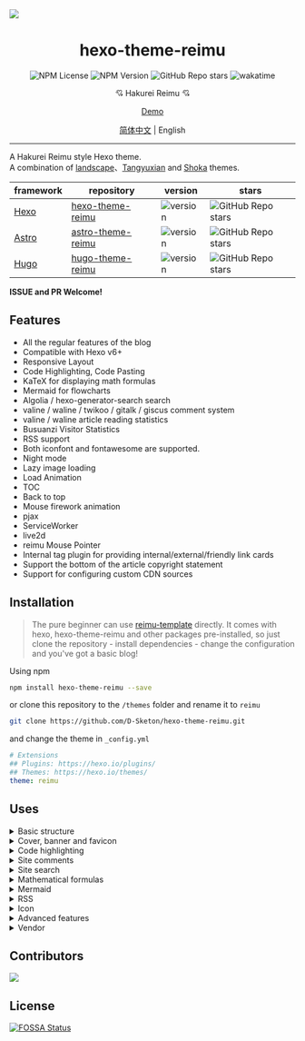 <img src="https://fastly.jsdelivr.net/gh/D-Sketon/hexo-theme-reimu@main/_screenshot/Reimu_dark.png"/>
<div align = center>
  <h1>hexo-theme-reimu</h1>
  <img alt="NPM License" src="https://img.shields.io/npm/l/hexo-theme-reimu">
  <img alt="NPM Version" src="https://img.shields.io/npm/v/hexo-theme-reimu">
  <img alt="GitHub Repo stars" src="https://img.shields.io/github/stars/D-Sketon/hexo-theme-reimu">
  <img src="https://wakatime.com/badge/user/a6ea8444-9e83-48bb-9744-09a19ac07114/project/fe59c195-6633-4ee8-89c0-e1b24fa1fff4.svg" alt="wakatime">
  <p align="center">
  💘 Hakurei Reimu 💘
  </p>

[Demo](https://d-sketon.github.io)

[简体中文](https://github.com/D-Sketon/hexo-theme-reimu/blob/main/README.md) | English

</div>

---

A Hakurei Reimu style Hexo theme.  
A combination of [landscape](https://github.com/hexojs/hexo-theme-landscape)、[Tangyuxian](https://github.com/tangyuxian/hexo-theme-tangyuxian) and [Shoka](https://github.com/amehime/hexo-theme-shoka) themes.

|framework|repository|version|stars|
|-|-|-|-|
|[Hexo](https://hexo.io/)|[hexo-theme-reimu](https://github.com/D-Sketon/hexo-theme-reimu)|<img alt="version" src="https://img.shields.io/badge/dynamic/json?url=https%3A%2F%2Fgithub.com%2FD-Sketon%2Fhexo-theme-reimu%2Fraw%2Fmain%2Fpackage.json&query=%24.version&label=version">|<img alt="GitHub Repo stars" src="https://img.shields.io/github/stars/D-Sketon/hexo-theme-reimu">|
|[Astro](https://astro.build)|[astro-theme-reimu](https://github.com/D-Sketon/astro-theme-reimu)|<img alt="version" src="https://img.shields.io/badge/dynamic/json?url=https%3A%2F%2Fgithub.com%2FD-Sketon%2Fastro-theme-reimu%2Fraw%2Fmain%2Fpackage.json&query=%24.version&label=version">|<img alt="GitHub Repo stars" src="https://img.shields.io/github/stars/D-Sketon/astro-theme-reimu">|
|[Hugo](https://gohugo.io)|[hugo-theme-reimu](https://github.com/D-Sketon/hugo-theme-reimu)|<img alt="version" src="https://img.shields.io/badge/dynamic/json?url=https%3A%2F%2Fgithub.com%2FD-Sketon%2Fhugo-theme-reimu%2Fraw%2Fmain%2Fpackage.json&query=%24.version&label=version">|<img alt="GitHub Repo stars" src="https://img.shields.io/github/stars/D-Sketon/hugo-theme-reimu">|

**ISSUE and PR Welcome!**

## Features

- All the regular features of the blog
- Compatible with Hexo v6+
- Responsive Layout
- Code Highlighting, Code Pasting
- KaTeX for displaying math formulas
- Mermaid for flowcharts
- Algolia / hexo-generator-search search
- valine / waline / twikoo / gitalk / giscus comment system
- valine / waline article reading statistics
- Busuanzi Visitor Statistics
- RSS support
- Both iconfont and fontawesome are supported.
- Night mode
- Lazy image loading
- Load Animation
- TOC
- Back to top
- Mouse firework animation
- pjax
- ServiceWorker
- live2d
- reimu Mouse Pointer
- Internal tag plugin for providing internal/external/friendly link cards
- Support the bottom of the article copyright statement
- Support for configuring custom CDN sources

## Installation

> The pure beginner can use [reimu-template](https://github.com/D-Sketon/reimu-template) directly. It comes with hexo, hexo-theme-reimu and other packages pre-installed, so just clone the repository - install dependencies - change the configuration and you've got a basic blog!

Using npm

```bash
npm install hexo-theme-reimu --save
```

or clone this repository to the `/themes` folder and rename it to `reimu`

```bash
git clone https://github.com/D-Sketon/hexo-theme-reimu.git
```

and change the theme in `_config.yml`

```yaml
# Extensions
## Plugins: https://hexo.io/plugins/
## Themes: https://hexo.io/themes/
theme: reimu
```

## Uses

<details>
<summary>Basic structure</summary>

### Basic structure

For correct display, please refer to `_example` and create separate `_data`, `about` and `friend` folders in `source`

#### \_data

- The `avatar` folder stores the author's avatar, named `avatar.webp` by default, and can be configured in the inner `_config.yml` as follows

```yaml
avatar: "avatar.webp"
```

- The `covers` folder stores the article covers
- The `covers.yml` file stores the article cover urls

#### about

`index.md` as the **about** page

#### friend

`index.md` as the **friends** page, fill in `_data.yml` with friend information to display the corresponding friend card on the page

</details>
<details>
<summary>Cover, banner and favicon</summary>

### Cover, banner and favicon

#### Cover

The logic for displaying the cover is as follows

- If the article's Front matter contains the url for cover, the article's header image and home page thumbnails display that url

```yaml
---
title: Hello World
cover: https://example.com
---
```

- If the article's Front matter contains cover as `false`, the article doesn't show the header image (it's still a random image on the front page)

```yaml
---
title: Hello World
cover: false
---
```

- If the article's Front matter contains cover as `rgb(xxx,xxx,xxx)`, the article's header image is the corresponding gradient solid color (still a random image on the front page)

```yaml
---
title: Hello World
cover: rgb(255,117,117)
---
```

- Otherwise, look for the `covers` folder and `covers.yml` and pick a random image from it
- If none of these files exist, display the banner

#### banner

The banner is stored in `themes/reimu/source/images/banner.webp` and can be modified in the inner `_config.yml`

```yaml
banner: "/images/banner.webp"
```

#### favicon

The favicon is stored in `themes/reimu/source/images/favicon.ico`，and can be modified in the inner `_config.yml`

```yaml
favicon: "/images/favicon.ico"
```

#### topped

Add `sticky: true` to the article's Front-matter

```yaml
---
title: Hello World
sticky: true
---
```

</details>
<details>
<summary>Code highlighting</summary>

### Code highlighting

To ensure that the code blocks are displayed correctly, please ensure that the outer `_config.yml` is configured as follows
(Hexo <7.0.0)

```yaml
highlight:
  enable: true
  wrap: true
  hljs: false
prismjs:
  enable: false
```

(Hexo >=7.0.0)

```yaml
syntax_highlighter: highlight.js
highlight:
  wrap: true
  hljs: false
```

The code block also provides a code paste function. Click the copy button in the upper right corner of the code block to copy the code. In the inner `_config.yml`, you can configure the copy function.   
`success` is the prompt when the copy is successful, and `fail` is the prompt when the copy fails. In addition, you can configure the copyright statement. When the number of characters copied is greater than `count`, the content copied will be followed by the `content` copyright.

```yaml
clipboard:
  success: 复制成功(*^▽^*)
  fail: 复制失败 (ﾟ⊿ﾟ)ﾂ
  copyright:
    enable: false
    count: 50 # The number of characters when the copyright is displayed
    content: 本文版权：本博客所有文章除特别声明外，均采用 BY-NC-SA 许可协议。转载请注明出处！
```

</details>
<details>
<summary>Site comments</summary>

### Site comments

> In-site comments can be controlled independently of each post using `comments` in Front matter.  
> Comments are not shown when `comments` is `false`, and are shown or not shown when `true` or not filled in, depending on the `_config.yml` configuration.

If based on [Valine](https://valine.js.org/)  
Please refer to its official documentation to complete the configuration of `LeanCloud` and change `valine.enable` to `true` in the inner `_config.yml` and fill in your own `appId` and `appKey`

```yaml
valine:
  enable: true
  appId: "your appId"
  appKey: "your appKey"
```

If based on [Waline](https://waline.js.org/)  
Please refer to its [official documentation](https://waline.js.org/guide/get-started/) to complete the `LeanCloud` configuration and change `waline.enable` to `true` in the inner `_config.yml`, and fill in your own `serverURL`

```yaml
waline:
  enable: true
  serverURL: "your server url"
  lang: zh-CN
  locale: {} # https://waline.js.org/guide/features/i18n.html#%E8%87%AA%E5%AE%9A%E4%B9%89%E8%AF%AD%E8%A8%80
  emoji:
    - https://unpkg.com/@waline/emojis@1.2.0/weibo
    - https://unpkg.com/@waline/emojis@1.2.0/alus
    - https://unpkg.com/@waline/emojis@1.2.0/bilibili
    - https://unpkg.com/@waline/emojis@1.2.0/qq
    - https://unpkg.com/@waline/emojis@1.2.0/tieba
    - https://unpkg.com/@waline/emojis@1.2.0/tw-emoji
  meta:
    - nick
    - mail
    - link
  requiredMeta:
    - nick
    - mail
  wordLimit: 0
  pageSize: 10
  pageview: true
```

If based on [twikoo](https://twikoo.js.org)  
Please refer to its [official documentation](https://twikoo.js.org/quick-start.html) to complete the Tencent Cloud or Vercel deployment, and change `twikoo.enable` to `true` in the inner `_config.yml`, and fill in your own `envId`.

```yml
twikoo:
  enable: true
  envId: # Tencent cloud environment fill envId; Vercel environment fill address (https://xxx.vercel.app)
  region:
```

If based on [giscus](https://giscus.app/zh-CN), please refer to the documentation to complete the configuration of the repository and change `giscus.enable` to `true` in the inner `_config.yml`, and fill in the corresponding data.

```yml
giscus:
  enable: true
  repo: "your repo"
  repoId: "your repoId"
  category: "your category"
  categoryId: "your categoryId"
  mapping: mapping
  strict: 0
  reactionsEnabled: 1
  emitMetadata: 0
  inputPosition: bottom
  commentTheme: preferred_color_scheme
  lang: zh-CN
```

If based on [gitalk](https://gitalk.github.io/)  
Please refer to its [official documentation](https://github.com/gitalk/gitalk?tab=readme-ov-file#usage) to complete the repository configuration, and change `gitalk.enable` to `true` in the inner `_config.yml` and fill in the corresponding data.

```yml
gitalk:
  enable: true
  clientID: "your application client ID"
  clientSecret: "your application client secret"
  repo: "your repo"
  owner: "repo owner"
  admin: "repo owner and collaborators"
  md5: false # Whether to use md5 to encrypt the path
```

</details>
<details>
<summary>Site search</summary>

### Site search

If your site search is based on [Algolia](https://www.algolia.com/), please install [hexo-algoliasearch](https://github.com/LouisBarranqueiro/hexo-algoliasearch)

```bash
npm install hexo-algoliasearch --save
```

and refer to its [README](https://github.com/LouisBarranqueiro/hexo-algoliasearch#readme) to complete the configuration of the `Algolia` account, and add the following configuration to the outer `_config.yml`

```yml
algolia:
  appId: "your applicationID"
  apiKey: "your apiKey"
  adminApiKey: "your adminApiKey"
  indexName: "your indexName"
  chunkSize: 5000
  fields:
    - content:strip:truncate,0,500
    - excerpt:strip
    - gallery
    - permalink
    - photos
    - slug
    - tags
    - title
```

Change `algolia_search.enable` to `true` in the inner `_config.yml`

```yaml
algolia_search:
  enable: true
```

Note: The search link is a permanent link, so please ensure that the `url` in the outer `_config.yml` is filled in correctly

If your site search is based on [hexo-generator-search](https://github.com/wzpan/hexo-generator-search), please install [hexo-generator-search](https://github.com/wzpan/hexo-generator-search)

And refer to its [README](https://github.com/wzpan/hexo-generator-search#readme) to add the following configuration to the outer `_config.yml`

```yml
search:
  path: search.json # The filename must be search.json
  field: post
  content: true
```

In the inner `_config.yml` change `generator_search.enable` to `true

```yaml
generator_search:
  enable: true
```

</details>
<details>
<summary>Mathematical formulas</summary>

### Mathematical formulas

Disable by default, enable math formula support by changing `math.enable` to `true` in the inner `_config.yml`

> Note: Do not enable both KaTeX and MathJax3

#### KaTeX

If you want to use server-side rendering, please install [@reimujs/hexo-renderer-markdown-it-plus](https://github.com/D-Sketon/hexo-renderer-markdown-it-plus)

```bash
npm uninstall hexo-renderer-marked --save
npm install @reimujs/hexo-renderer-markdown-it-plus --save
```

Change `math.katex.enable` to `true` in the inner `_config.yml`

```yaml
math:
  enable: true
  katex:
    enable: true
    autoRender: false
```

If you want to use client-side rendering, you don't need to install the above plugin, just change `math.katex.enable` to `true` in the inner `_config.yml`, and change `autoRender` to `true`

```yaml
math:
  enable: true
  katex:
    enable: true
    autoRender: true
```

#### MathJax3

If you want to use MathJax3, please change `math.mathjax.enable` to `true` in the inner `_config.yml`

```yaml
math:
  enable: true
  mathjax:
    enable: true
    options: # MathJax3 Options
```

</details>
<details>
<summary>Mermaid</summary>

### Mermaid

Please install [hexo-filter-mermaid-diagrams](https://github.com/webappdevelp/hexo-filter-mermaid-diagrams)

```bash
npm install hexo-filter-mermaid-diagrams --save
```

Change `mermaid.enable` to `true` in the inner `_config.yml`

```yaml
mermaid:
  enable: true
```

and add ``mermaid: true`` to the front-matter of articles that need to use mermaid.

```yaml
---
title: Hello World
mermaid: true
---
```

</details>
<details>
<summary>RSS</summary>

### RSS

Please install [hexo-generator-feed](https://github.com/hexojs/hexo-generator-feed)

```bash
npm install hexo-generator-feed --save
```

and refer to its [README](https://github.com/hexojs/hexo-generator-feed#readme) to complete the configuration of the `feed` in the outer `_config.yml`  
Fill in the inner `_config.yml` with the generated `xml`

```yaml
rss: atom.xml
```

</details>

<details>
<summary>Icon</summary>

### Icon

Icon defaults to the iconfont provided with this project (v0.1.3+)

```yml
icon_font: 4552607_y484ez0be3f
```

If you want to continue using fontawesome icons, set `icon_font` to `false`, which will use the corresponding fontawesome in `vendor`.

```yml
fontawesome:
  high_priority:
    - webcache|@fortawesome/fontawesome-free@6.5.1/css/regular.min.css
    - webcache|@fortawesome/fontawesome-free@6.5.1/css/solid.min.css
  low_priority:
    - webcache|@fortawesome/fontawesome-free@6.5.1/css/brands.min.css
    - webcache|@fortawesome/fontawesome-free@6.5.1/css/v5-font-face.min.css
    - webcache|@fortawesome/fontawesome-free@6.5.1/css/v4-font-face.min.css
```

</details>

<details>
<summary>Advanced features</summary>

### Advanced features

#### firework

Enabled by default

```yaml
firework:
  enable: true
```

See [mouse-firework](https://github.com/D-Sketon/mouse-firework) for more information

#### pjax

Disabled by default

```yaml
pjax:
  enable: false
```

> pjax was introduced in v0.0.10 for those who need to add music players and other users who need SPA. However, it is still experimental and may cause bugs such as **scripts not executing**, **scripts repeating**, **pages rendering mess**, etc. Please consider it carefully!

#### ServiceWorker

Disabled by default

```yaml
service_worker:
  enable: false
```

#### live2d

Disabled by default

```yaml
live2d:
  enable: false
```

#### reimu cursor

Enabled by default

```yml
reimu_cursor: true
```

#### Responsive Banner Image (v0.2.0+)

Disabled by default, enable it on and providing the corresponding size of the image and media query can improve the LCP on mobile to some extent
```yml
banner_srcset:
enable: false
srcset:
  - src: "/images/banner-600w.webp"
    media: "(max-width: 479px)"
  - src: "/images/banner-800w.webp"
    media: "(max-width: 799px)"
  - src: "/images/banner.webp"
    media: "(min-width: 800px)"
```

#### Article copyright notice (v0.2.0+)

Disabled by default
``` yml
article_copyright: 
enable: false # Is the copyright card displayed?
content: # true | false Does the copyright card show the author?
  author: # true | false Do copyright cards show author?
  link: # true | false Do you want to show links?
  title: # true | false Do you show the title of the copyrighted card?
  date: # true | false The date the copyrighted card was created?
  updated: # true | false Copyright card show updated date?
  license: # true | false Copyright Card Showcase Agreement?
```

Besides, you can also control it through the front-matter of the article, which takes precedence over the global configuration

```yaml
---
copyright: true # Whether to display the copyright card
---
```

#### quicklink (v0.2.3+)

Disabled by default

```yaml
quicklink:
  enable: false
  timeout: 3000 # Timeout for quicklink
  priority: true # Whether to prioritize loading the page
  ignores: [] # Ignore the specified link, only support string
```

#### outdate warning (v0.2.4+)

Disabled by default

```yaml
outdate:
  enable: false
  daysAgo: 180 # The number of days after which the article is considered outdated
  message: 本文最后更新于 {time}，请注意文中内容可能已经发生变化。
```

#### sponsor (v0.3.2+)

Disabled by default

```yaml
sponsor:
  enable: false # Whether to enable sponsorship
  tip: 请作者喝杯咖啡吧！ # Sponsorship prompt
  qr:
    - name: 支付宝 # Payment method
      src: "/sponsor/alipay.jpg" # QR code
```

Besides, you can also control it through the front-matter of the article, which takes precedence over the global configuration

```yaml
---
sponsor: true # Whether to display the sponsorship
---
```

</details>
<details>
<summary>Vendor</summary>

### Vendor

v0.1.0 is a major refactoring of `vendor`, the `vendor` path is now composed of `:cdn|:package@:version/:file`, and `:cdn` can be configured in `vendor` itself. It currently comes with the following CDN sources:

```yaml
cdn_jsdelivr_gh: https://cdn.jsdelivr.net/gh/ # github acceleration only
cdn_jsdelivr_npm: https://cdn.jsdelivr.net/npm/ # npm acceleration only
fastly_jsdelivr_gh: https://fastly.jsdelivr.net/gh/ # github acceleration only
fastly_jsdelivr_npm: https://fastly.jsdelivr.net/npm/ # npm acceleration only
unpkg: https://unpkg.com/ # npm acceleration only
webcache: https://npm.webcache.cn/ # npm acceleration only
```

Users can switch between CDN sources according to network conditions.
</details>


## Contributors

[![](https://contributors-img.web.app/image?repo=D-Sketon/hexo-theme-reimu)](https://github.com/D-Sketon/hexo-theme-reimu/graphs/contributors)

## License

[![FOSSA Status](https://app.fossa.com/api/projects/git%2Bgithub.com%2FD-Sketon%2Fhexo-theme-reimu.svg?type=large)](https://app.fossa.com/projects/git%2Bgithub.com%2FD-Sketon%2Fhexo-theme-reimu?ref=badge_large)
